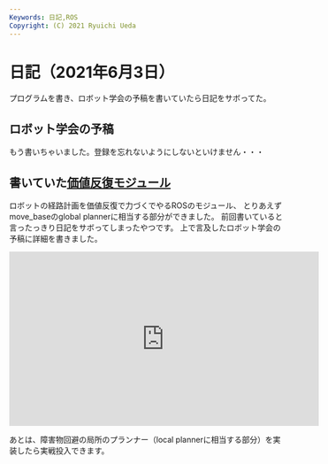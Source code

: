 ```yaml
---
Keywords: 日記,ROS
Copyright: (C) 2021 Ryuichi Ueda
---
```


# 日記（2021年6月3日）

プログラムを書き、ロボット学会の予稿を書いていたら日記をサボってた。

## ロボット学会の予稿

もう書いちゃいました。登録を忘れないようにしないといけません・・・

## 書いていた[価値反復モジュール](https://github.com/ryuichiueda/value_iteration)

ロボットの経路計画を価値反復で力づくでやるROSのモジュール、
とりあえずmove_baseのglobal plannerに相当する部分ができました。
前回書いていると言ったっきり日記をサボってしまったやつです。
上で言及したロボット学会の予稿に詳細を書きました。

<iframe width="560" height="315" src="https://www.youtube.com/embed/AsjQZ3WDI-Q" title="YouTube video player" frameborder="0" allow="accelerometer; autoplay; clipboard-write; encrypted-media; gyroscope; picture-in-picture" allowfullscreen></iframe>

あとは、障害物回避の局所のプランナー（local plannerに相当する部分）を実装したら実戦投入できます。
